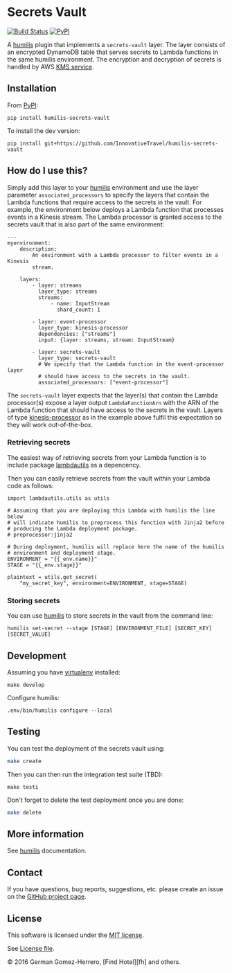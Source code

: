 Secrets Vault
==================

[![Build Status](https://travis-ci.org/humilis/humilis-secrets-vault.svg?branch=master)](https://travis-ci.org/humilis/humilis-secrets-vault)
[![PyPI](https://img.shields.io/pypi/v/humilis-secrets-vault.svg?style=flat)](https://pypi.python.org/pypi/humilis-secrets-vault)

A [humilis][humilis] plugin that implements a `secrets-vault` layer. The layer
consists of an encrypted DynamoDB table that serves secrets to Lambda
functions in the same humilis environment. The encryption and decryption
of secrets is handled by AWS [KMS service][kms].

[humilis]: https://github.com/InnovativeTravel/humilis
[kms]: https://aws.amazon.com/kms/
[dynamodb]: https://aws.amazon.com/dynamodb/


## Installation

From [PyPI][pypi]:

[pypi]: https://pypi.python.org/pypi/humilis-secrets-vault

```
pip install humilis-secrets-vault
```

To install the dev version:

```
pip install git+https://github.com/InnovativeTravel/humilis-secrets-vault
```


## How do I use this?

Simply add this layer to your [humilis][humilis] environment and use the
layer parameter `associated_processors` to specify the layers that contain
the Lambda functions that require access to the secrets in the vault. For
example, the environment below deploys a Lambda function that processes events
in a Kinesis stream. The Lambda processor is granted access to the secrets
vault that is also part of the same environment:

```
---
myenvironment:
    description:
        An environment with a Lambda processor to filter events in a Kinesis
        stream.

    layers:
        - layer: streams
          layer_type: streams
          streams:
              - name: InputStream
                shard_count: 1

        - layer: event-processor
          layer_type: kinesis-processor
          dependencies: ["streams"]
          input: {layer: streams, stream: InputStream}

        - layer: secrets-vault
          layer_type: secrets-vault
          # We specify that the Lambda function in the event-processor layer
          # should have access to the secrets in the vault.
          associated_processors: ["event-processor"]
```

The `secrets-vault` layer expects that the layer(s) that contain the Lambda 
processor(s) expose a layer output `LambdaFunctionArn` with the ARN of the 
Lambda function that should have access to the secrets in the vault. Layers
of type [kinesis-processor][kinesis-processor] as in the example above
fulfil this expectation so they will work out-of-the-box.

[kinesis-processor]: https://github.com/humilis/humilis-kinesis-processor


### Retrieving secrets

The easiest way of retrieving secrets from your Lambda function is to include
package [lambdautils][lambdautils] as a depencency.

[lambdautils]: https://github.com/humilis/humilis-lambdautils

Then you can easily retrieve secrets from the vault within your Lambda code as
follows:

```
import lambdautils.utils as utils

# Assuming that you are deploying this Lambda with humilis the line below
# will indicate humilis to preprocess this function with Jinja2 before
# producing the Lambda deployment package.
# preprocessor:jinja2

# During deployment, humilis will replace here the name of the humilis
# environment and deployment stage.
ENVIRONMENT = "{{_env.name}}"
STAGE = "{{_env.stage}}"

plaintext = utils.get_secret(
    "my_secret_key", environment=ENVIRONMENT, stage=STAGE)

```


### Storing secrets

You can use [humilis][humilis] to store secrets in the vault from the command
line:

```
humilis set-secret --stage [STAGE] [ENVIRONMENT_FILE] [SECRET_KEY] [SECRET_VALUE]
```


## Development

Assuming you have [virtualenv][venv] installed:

[venv]: https://virtualenv.readthedocs.org/en/latest/

```
make develop
```

Configure humilis:

```
.env/bin/humilis configure --local
```


## Testing

You can test the deployment of the secrets vault using:

```bash
make create
```

Then you can then run the integration test suite (TBD):

```
make testi
```

Don't forget to delete the test deployment once you are done:

```bash
make delete
```


## More information

See [humilis][humilis] documentation.

[humilis]: https://github.com/InnovativeTravel/humilis/blob/master/README.md


## Contact

If you have questions, bug reports, suggestions, etc. please create an issue on
the [GitHub project page][github].

[github]: http://github.com/humilis/humilis-secrets-vault


## License

This software is licensed under the [MIT license][mit].

[mit]: http://en.wikipedia.org/wiki/MIT_License

See [License file][LICENSE].

[LICENSE]: https://github.com/humilis/humilis-secrets-vault/blob/master/LICENSE.txt


© 2016 German Gomez-Herrero, [Find Hotel][fh] and others.

[it]: http://company.findhotel.net
